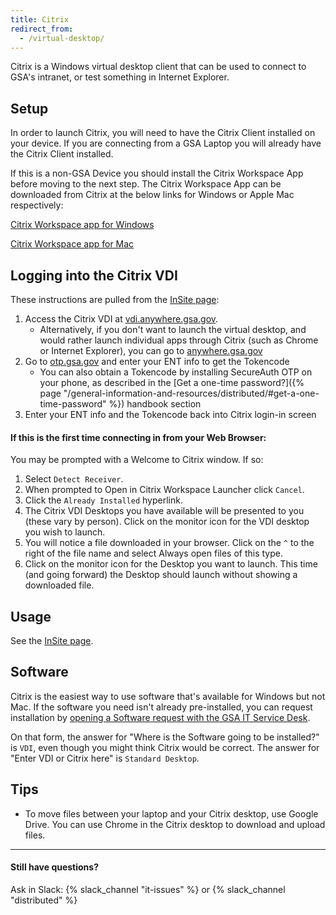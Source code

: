 ```yaml
---
title: Citrix
redirect_from:
  - /virtual-desktop/
---
```


Citrix is a Windows virtual desktop client that can be used to connect to GSA's
intranet, or test something in Internet Explorer.

## Setup

In order to launch Citrix, you will need to have the Citrix Client installed on
your device. If you are connecting from a GSA Laptop you will already have the
Citrix Client installed.

If this is a non-GSA Device you should install the Citrix Workspace App before
moving to the next step. The Citrix Workspace App can be downloaded from Citrix
at the below links for Windows or Apple Mac respectively:

[Citrix Workspace app for Windows](https://www.citrix.com/downloads/workspace-app/windows/workspace-app-for-windows-latest.html)

[Citrix Workspace app for Mac](https://www.citrix.com/downloads/workspace-app/mac/workspace-app-for-mac-latest.html)

## Logging into the Citrix VDI

These instructions are pulled from the
[InSite page](https://insite.gsa.gov/employee-resources/information-technology/do-it-yourself-self-help/telework-technology/citrix/citrix-and-citrix-workspace):

1. Access the Citrix VDI at
   [vdi.anywhere.gsa.gov](https://vdi.anywhere.gsa.gov).
   - Alternatively, if you don't want to launch the virtual desktop, and would
     rather launch individual apps through Citrix (such as Chrome or Internet
     Explorer), you can go to [anywhere.gsa.gov](https://anywhere.gsa.gov/)
1. Go to [otp.gsa.gov](https://otp.gsa.gov) and enter your ENT info to get the
   Tokencode
   - You can also obtain a Tokencode by installing SecureAuth OTP on your phone,
     as described in the [Get a one-time
     password?]({% page "/general-information-and-resources/distributed/#get-a-one-time-password" %})
     handbook section
1. Enter your ENT info and the Tokencode back into Citrix login-in screen

#### If this is the first time connecting in from your Web Browser:

You may be prompted with a Welcome to Citrix window. If so:

1. Select `Detect Receiver`.
1. When prompted to Open in Citrix Workspace Launcher click `Cancel`.
1. Click the `Already Installed` hyperlink.
1. The Citrix VDI Desktops you have available will be presented to you (these
   vary by person). Click on the monitor icon for the VDI desktop you wish to
   launch.
1. You will notice a file downloaded in your browser. Click on the `^` to the
   right of the file name and select Always open files of this type.
1. Click on the monitor icon for the Desktop you want to launch. This time (and
   going forward) the Desktop should launch without showing a downloaded file.

## Usage

See the
[InSite page](https://insite.gsa.gov/employee-resources/information-technology/do-it-yourself-self-help/telework-and-remote-access/citrix/citrix-web-interface).

## Software

Citrix is the easiest way to use software that's available for Windows but not
Mac. If the software you need isn't already pre-installed, you can request
installation by
[opening a Software request with the GSA IT Service Desk](https://gsa.servicenowservices.com/sp/?id=sc_cat_item&sys_id=1bfdfdca78d3a400ce3ddff91a64940b).

On that form, the answer for "Where is the Software going to be installed?" is
`VDI`, even though you might think Citrix would be correct. The answer for
"Enter VDI or Citrix here" is `Standard Desktop`.

## Tips

- To move files between your laptop and your Citrix desktop, use Google Drive.
  You can use Chrome in the Citrix desktop to download and upload files.

---

#### Still have questions?

Ask in Slack: {% slack_channel "it-issues" %} or
{% slack_channel "distributed" %}

